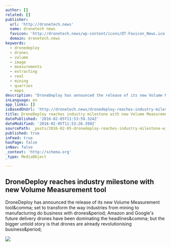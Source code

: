 ```yaml
---
author: []
related: []
publisher:
  url: 'http://dronetech.news'
  name: dronetech news
  favicon: 'http://dronetech.news/wp-content/icons/DT-Favicon_News.ico'
  domain: dronetech.news
keywords:
  - dronedeploy
  - drones
  - volume
  - image
  - measurements
  - extracting
  - real
  - mining
  - quarries
  - maps
description: "DroneDeploy has announced the release of its new Volume Measurement tool, set to transform the way industries from mining to manufacturing do business with drones. Amazon and Google's future delivery drones have been dominating the headlines, but the bigger untold story is that drones are already revolutionising business."
inLanguage: en
app_links: []
isBasedOnUrl: 'http://dronetech.news/dronedeploy-reaches-industry-milestone-with-new-volume-measurement-tool/758/'
title: DroneDeploy reaches industry milestone with new Volume Measurement tool
datePublished: '2016-02-05T11:53:59.324Z'
dateModified: '2016-02-05T11:53:26.398Z'
sourcePath: _posts/2016-02-05-dronedeploy-reaches-industry-milestone-with-new-volume-measu.md
published: true
inFeed: true
hasPage: false
inNav: false
_context: 'http://schema.org'
_type: MediaObject

---
```

<article style=""><h1>DroneDeploy reaches industry milestone with new Volume Measurement tool</h1><p>DroneDeploy has announced the release of its new Volume Measurement tool&amp;comma; set to transform the way industries from mining to manufacturing do business with drones&amp;period; Amazon and Google's future delivery drones have been dominating the headlines&amp;comma; but the bigger untold story is that drones are already revolutionising business&amp;period;</p><img src="http://dronetech.news/wp-content/uploads/2016/02/Volume-DSM-gif-large.gif" /></article>
